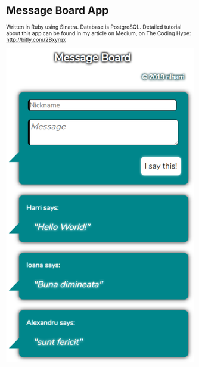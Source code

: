 # Message Board App
Written in Ruby using Sinatra. Database is PostgreSQL.
Detailed tutorial about this app can be found in my article on Medium, on The Coding Hype: http://bitly.com/2Bxyrqx

![Message Board](RubyMessageBoard.png?raw=true "Message Board")
